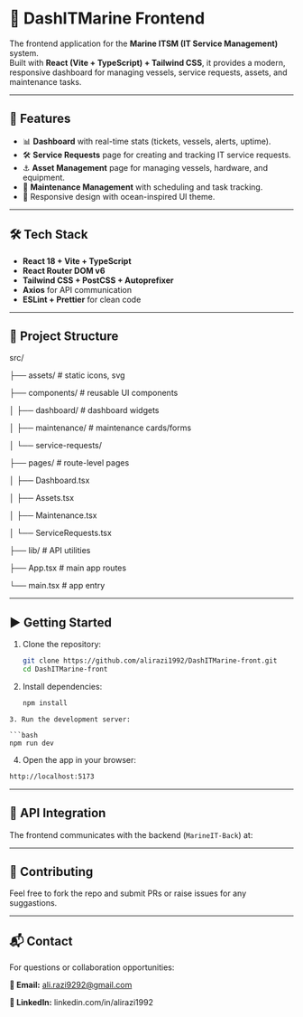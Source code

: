 #  🌊 DashITMarine Frontend 

The frontend application for the **Marine ITSM (IT Service Management)** system.  
Built with **React (Vite + TypeScript) + Tailwind CSS**, it provides a modern, responsive dashboard for managing vessels, service requests, assets, and maintenance tasks.


---
## 🚀 Features
- 📊 **Dashboard** with real-time stats (tickets, vessels, alerts, uptime).
- 🛠 **Service Requests** page for creating and tracking IT service requests.
- ⚓ **Asset Management** page for managing vessels, hardware, and equipment.
- 🔧 **Maintenance Management** with scheduling and task tracking.
- 📱 Responsive design with ocean-inspired UI theme.

---

## 🛠️ Tech Stack
- **React 18 + Vite + TypeScript**
- **React Router DOM v6**
- **Tailwind CSS + PostCSS + Autoprefixer**
- **Axios** for API communication
- **ESLint + Prettier** for clean code

---

## 📂 Project Structure


src/

├── assets/ # static icons, svg

├── components/ # reusable UI components

│ ├── dashboard/ # dashboard widgets

│ ├── maintenance/ # maintenance cards/forms

│ └── service-requests/

├── pages/ # route-level pages

│ ├── Dashboard.tsx

│ ├── Assets.tsx

│ ├── Maintenance.tsx

│ └── ServiceRequests.tsx

├── lib/ # API utilities

├── App.tsx # main app routes

└── main.tsx # app entry

----

## ▶️ Getting Started

1. Clone the repository:
   ```bash
   git clone https://github.com/alirazi1992/DashITMarine-front.git
   cd DashITMarine-front
   ```
2. Install dependencies:

    ```bash
   npm install
```
3. Run the development server:

```bash
npm run dev
```
4. Open the app in your browser:

```bash
http://localhost:5173
```
----

## 🔗 API Integration
The frontend communicates with the backend (`MarineIT-Back`) at:

---

## 🤝 Contributing 

Feel free to fork the repo and submit PRs or raise issues for any suggastions.

--- 

## 📬  Contact
For questions or collaboration opportunities:

**📧 Email:** ali.razi9292@gmail.com

**🔗 LinkedIn:** linkedin.com/in/alirazi1992


